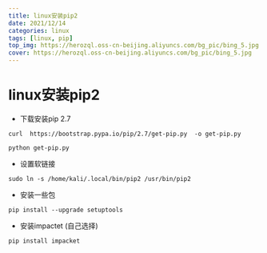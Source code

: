 ```yaml
---
title: linux安装pip2
date: 2021/12/14
categories: linux
tags: [linux, pip]
top_img: https://herozql.oss-cn-beijing.aliyuncs.com/bg_pic/bing_5.jpg
cover: https://herozql.oss-cn-beijing.aliyuncs.com/bg_pic/bing_5.jpg
---
```




# linux安装pip2

- 下载安装pip 2.7

```
curl  https://bootstrap.pypa.io/pip/2.7/get-pip.py  -o get-pip.py

python get-pip.py
```

- 设置软链接

```
sudo ln -s /home/kali/.local/bin/pip2 /usr/bin/pip2
```

- 安装一些包

```
pip install --upgrade setuptools
```

- 安装impactet (自己选择)

```
pip install impacket
```

